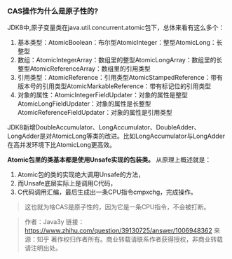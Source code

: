 
### CAS操作为什么是原子性的?

JDK8中,原子变量类在java.util.concurrent.atomic包下，总体来看有这么多个：

1. 基本类型：AtomicBoolean：布尔型AtomicInteger：整型AtomicLong：长整型
2. 数组：AtomicIntegerArray：数组里的整型AtomicLongArray：数组里的长整型AtomicReferenceArray：数组里的引用类型
3. 引用类型：AtomicReference：引用类型AtomicStampedReference：带有版本号的引用类型AtomicMarkableReference：带有标记位的引用类型
4. 对象的属性：AtomicIntegerFieldUpdater：对象的属性是整型AtomicLongFieldUpdater：对象的属性是长整型AtomicReferenceFieldUpdater：对象的属性是引用类型

JDK8新增DoubleAccumulator、LongAccumulator、DoubleAdder、LongAdder是对AtomicLong等类的改进。比如LongAccumulator与LongAdder在高并发环境下比AtomicLong更高效。

**Atomic包里的类基本都是使用Unsafe实现的包装类。**
从原理上概述就是：
1. Atomic包的类的实现绝大调用Unsafe的方法，
2. 而Unsafe底层实际上是调用C代码，
3. C代码调用汇编，最后生成出一条CPU指令cmpxchg，完成操作。
> 这也就为啥CAS是原子性的，因为它是一条CPU指令，不会被打断。





> 作者：Java3y
链接：https://www.zhihu.com/question/39130725/answer/1006948362
来源：知乎
著作权归作者所有。商业转载请联系作者获得授权，非商业转载请注明出处。

